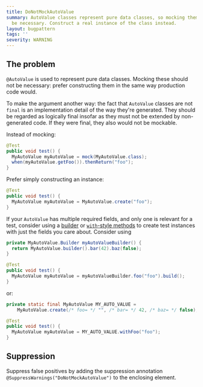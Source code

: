 ```yaml
---
title: DoNotMockAutoValue
summary: AutoValue classes represent pure data classes, so mocking them should not
  be necessary. Construct a real instance of the class instead.
layout: bugpattern
tags: ''
severity: WARNING
---
```


<!--
*** AUTO-GENERATED, DO NOT MODIFY ***
To make changes, edit the @BugPattern annotation or the explanation in docs/bugpattern.
-->


## The problem
`@AutoValue` is used to represent pure data classes. Mocking these should not be
necessary: prefer constructing them in the same way production code would.

To make the argument another way: the fact that `AutoValue` classes are not
`final` is an implementation detail of the way they're generated. They should be
regarded as logically final insofar as they must not be extended by
non-generated code. If they were final, they also would not be mockable.

Instead of mocking:

```java
@Test
public void test() {
  MyAutoValue myAutoValue = mock(MyAutoValue.class);
  when(myAutoValue.getFoo()).thenReturn("foo");
}
```

Prefer simply constructing an instance:

```java
@Test
public void test() {
  MyAutoValue myAutoValue = MyAutoValue.create("foo");
}
```

If your `AutoValue` has multiple required fields, and only one is relevant for a
test, consider using a [builder] or [`with`-style methods][wither] to create
test instances with just the fields you care about. Consider using

[builder]: https://github.com/google/auto/blob/master/value/userguide/builders.md
[wither]: https://github.com/google/auto/blob/master/value/userguide/builders-howto.md#withers

```java
private MyAutoValue.Builder myAutoValueBuilder() {
  return MyAutoValue.builder().bar(42).baz(false);
}

@Test
public void test() {
  MyAutoValue myAutoValue = myAutoValueBuilder.foo("foo").build();
}
```

or:

```java
private static final MyAutoValue MY_AUTO_VALUE =
    MyAutoValue.create(/* foo= */ "", /* bar= */ 42, /* baz= */ false);

@Test
public void test() {
  MyAutoValue myAutoValue = MY_AUTO_VALUE.withFoo("foo");
}
```

## Suppression
Suppress false positives by adding the suppression annotation `@SuppressWarnings("DoNotMockAutoValue")` to the enclosing element.
